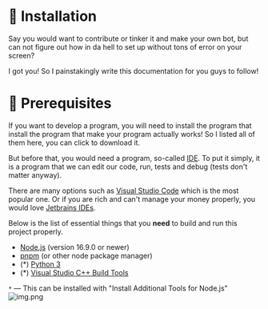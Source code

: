 # 👷 Installation
Say you would want to contribute or tinker it and make your own bot,
but can not figure out how in da hell to set up without tons of error on your screen?

I got you! So I painstakingly write this documentation for you guys to follow!

# 📝 Prerequisites
If you want to develop a program, you will need to install the program that install the program that make your program actually works!
So I listed all of them here, you can click to download it.

But before that, you would need a program, so-called [IDE](https://en.wikipedia.org/wiki/Integrated_development_environment).
To put it simply, it is a program that we can edit our code, run, tests and debug (tests don't matter anyway).

There are many options such as [Visual Studio Code](https://code.visualstudio.com/) which is the most popular one.
Or if you are rich and can't manage your money properly, you would love [Jetbrains IDEs](https://www.jetbrains.com/idea/).

Below is the list of essential things that you **need** to build and run this project properly.
- [Node.js](https://nodejs.org/en/download/) (version 16.9.0 or newer)
- [pnpm](https://pnpm.io/installation) (or other node package manager)
- (*) [Python 3](https://www.python.org/downloads/)
- (*) [Visual Studio C++ Build Tools](https://go.microsoft.com/fwlink/?LinkId=691126)

`*` — This can be installed with "Install Additional Tools for Node.js"
![img.png](https://tinarskii-aws.s3.ap-southeast-1.amazonaws.com/additional-node-tools.png)

